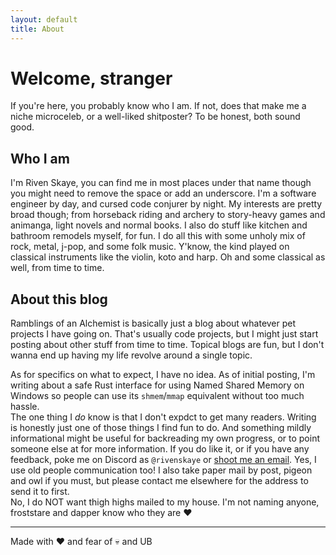 ```yaml
---
layout: default
title: About
---
```

# Welcome, stranger

If you're here, you probably know who I am. If not, does that make me a niche microceleb, or a well-liked shitposter? To be honest, both sound good.

## Who I am

I'm Riven Skaye, you can find me in most places under that name though you might need to remove the space or add an underscore. I'm a software engineer by day, and cursed code conjurer by night. My interests are pretty broad though; from horseback riding and archery to story-heavy games and animanga, light novels and normal books. I also do stuff like kitchen and bathroom remodels myself, for fun. I do all this with some unholy mix of rock, metal, j-pop, and some folk music. Y'know, the kind played on classical instruments like the violin, koto and harp. Oh and some classical as well, from time to time.

## About this blog
Ramblings of an Alchemist is basically just a blog about whatever pet projects I have going on. That's usually code projects, but I might just start posting about other stuff from time to time. Topical blogs are fun, but I don't wanna end up having my life revolve around a single topic.

As for specifics on what to expect, I have no idea. As of initial posting, I'm writing about a safe Rust interface for using Named Shared Memory on Windows so people can use its `shmem`/`mmap` equivalent without too much hassle.  
The one thing I _do_ know is that I don't expdct to get many readers. Writing is honestly just one of those things I find fun to do. And something mildly informational might be useful for backreading my own progress, or to point someone else at for more information. If you do like it, or if you have any feedback, poke me on Discord as `@rivenskaye` or [shoot me an email](mailto:riven@tae.moe). Yes, I use old people communication too! I also take paper mail by post, pigeon and owl if you must, but please contact me elsewhere for the address to send it to first.  
No, I do NOT want thigh highs mailed to my house. I'm not naming anyone, froststare and dapper know who they are ❤️


------
Made with ❤️ and fear of 💀 and UB
